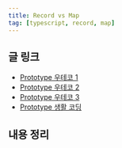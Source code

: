 ```yaml
---
title: Record vs Map
tag: [typescript, record, map]
---
```

## 글 링크
- [Prototype 우테코 1](https://www.youtube.com/watch?v=7UmApWKRGRw&ab_channel=%EC%9A%B0%EC%95%84%ED%95%9C%ED%85%8C%ED%81%AC)
- [Prototype 우테코 2](https://youtu.be/RYxgNZW3wl0?si=rwpNt8Ljp8tLY6Rf)
- [Prototype 우테코 3](https://youtu.be/TqFwNFTa3c4?feature=shared)
- [Prototype 생활 코딩](https://www.youtube.com/watch?v=wT1Bl5uV27Y)

## 내용 정리
